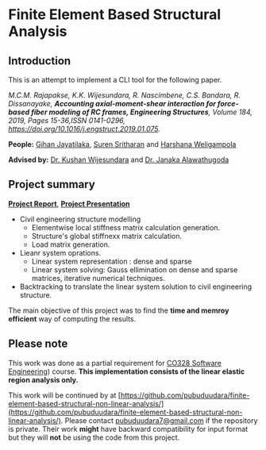 # Finite Element Based Structural Analysis


## Introduction ##
This is an attempt to implement a CLI tool for the following paper.

*M.C.M. Rajapakse, K.K. Wijesundara, R. Nascimbene, C.S. Bandara, R. Dissanayake, **Accounting axial-moment-shear interaction for force-based fiber modeling of RC frames, Engineering Structures**, Volume 184, 2019, Pages 15-36,ISSN 0141-0296,
https://doi.org/10.1016/j.engstruct.2019.01.075.*


**People:** [Gihan Jayatilaka](https://gihan.me), [Suren Sritharan](https://github.com/suren3141) and [Harshana Weligampola](https://github.com/harshana95)

**Advised by:** [Dr. Kushan Wijesundara](http://eng.pdn.ac.lk/civil/people/drKKWijesundara.php) and [Dr. Janaka Alawathugoda](http://www.ce.pdn.ac.lk/academic-staff/janaka-alawatugoda/)


## Project summary ##
[**Project Report**](https://github.com/gihanjayatilaka/finite-element-based-structural-analysis/blob/dev/Documentation/CO328-project-report.pdf), [**Project Presentation**](https://github.com/gihanjayatilaka/finite-element-based-structural-analysis/blob/dev/Documentation/CO328-project-presentation.pdf)

* Civil engineering structure modelling
  * Elementwise local stiffness matrix calculation generation.
  * Structure's global stiffnexx matrix calculation.
  * Load matrix generation.
* Lieanr system oprations.
  * Linear system representation : dense and sparse
  * Linear system solving: Gauss ellimination on dense and sparse matrices, iterative numerical techniques.
* Backtracking to translate the linear system solution to civil engineering structure.

The main objective of this project was to find the **time and memroy efficient** way of computing the results.


## Please note ##
This work was done as a partial requirement for [CO328 Software Engineering](http://www.ce.pdn.ac.lk/undergraduate-courses/)) course. **This implementation consists of the linear elastic region analysis only.**


This work will be continued by at [https://github.com/pubuduudara/finite-element-based-structural-non-linear-analysis/](https://github.com/pubuduudara/finite-element-based-structural-non-linear-analysis/). Please contact [pubuduudara7@gmail.com](pubuduudara7@gmail.com) if the repository is private. Their work **might** have backward compatibility for input format but they will **not** be using the code from this project.
